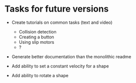 # Tasks for future versions

* Create tutorials on common tasks (text and video)
    * Collision detection
    * Creating a button
    * Using slip motors
    * ?

* Generate better documentation than the monolithic readme

* Add ability to set a constant velocity for a shape

* Add ability to rotate a shape